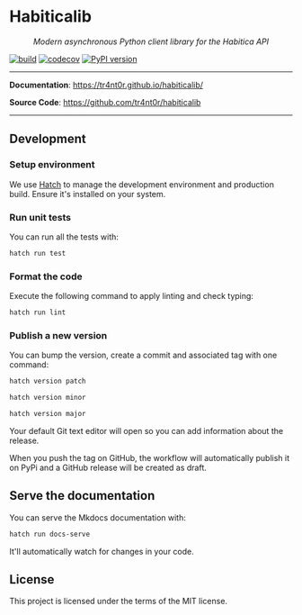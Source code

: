 # Habiticalib

<p align="center">
    <em>Modern asynchronous Python client library for the Habitica API</em>
</p>

[![build](https://github.com/tr4nt0r/habiticalib/workflows/Build/badge.svg)](https://github.com/tr4nt0r/habiticalib/actions)
[![codecov](https://codecov.io/gh/tr4nt0r/habiticalib/branch/master/graph/badge.svg)](https://codecov.io/gh/tr4nt0r/habiticalib)
[![PyPI version](https://badge.fury.io/py/habiticalib.svg)](https://badge.fury.io/py/habiticalib)

---

**Documentation**: <a href="https://tr4nt0r.github.io/habiticalib/" target="_blank">https://tr4nt0r.github.io/habiticalib/</a>

**Source Code**: <a href="https://github.com/tr4nt0r/habiticalib" target="_blank">https://github.com/tr4nt0r/habiticalib</a>

---

## Development

### Setup environment

We use [Hatch](https://hatch.pypa.io/latest/install/) to manage the development environment and production build. Ensure it's installed on your system.

### Run unit tests

You can run all the tests with:

```bash
hatch run test
```

### Format the code

Execute the following command to apply linting and check typing:

```bash
hatch run lint
```

### Publish a new version

You can bump the version, create a commit and associated tag with one command:

```bash
hatch version patch
```

```bash
hatch version minor
```

```bash
hatch version major
```

Your default Git text editor will open so you can add information about the release.

When you push the tag on GitHub, the workflow will automatically publish it on PyPi and a GitHub release will be created as draft.

## Serve the documentation

You can serve the Mkdocs documentation with:

```bash
hatch run docs-serve
```

It'll automatically watch for changes in your code.

## License

This project is licensed under the terms of the MIT license.

